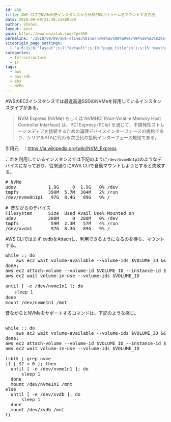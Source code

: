 ```yaml
---
id: 450
title: AWS CLIでNVMe利用インスタンスから外部EBSボリュームをマウントする方法
date: 2018-09-09T21:39:11+09:00
author: Shohei
layout: post
guid: https://www.wazalab.com/?p=450
permalink: '/2018/09/09/aws-cli%e3%81%a7nvme%e5%88%a9%e7%94%a8%e3%82%a4%e3%83%b3%e3%82%b9%e3%82%bf%e3%83%b3%e3%82%b9%e3%81%8b%e3%82%89%e5%a4%96%e9%83%a8ebs%e3%83%9c%e3%83%aa%e3%83%a5%e3%83%bc%e3%83%a0%e3%82%92%e3%83%9e/'
siteorigin_page_settings:
  - 'a:6:{s:6:"layout";s:7:"default";s:10:"page_title";b:1;s:15:"masthead_margin";b:1;s:13:"footer_margin";b:1;s:16:"display_masthead";b:1;s:22:"display_footer_widgets";b:1;}'
categories:
  - Infrastructure
  - IT
tags:
  - aws
  - aws-sdk
  - ebs
  - NVMe
---
```

AWSのEC2インスタンスでは最近高速SSDのNVMeを採用しているインスタンスタイプがある。

> NVM Express (NVMe) もしくは NVMHCI (Non-Volatile Memory Host Controller Interface) は、PCI Express (PCIe) を通じて、不揮発性ストレージメディアを接続するための論理デバイスインターフェースの規格であり、シリアルATAに代わる次世代の接続インターフェース規格である。

引用元　：https://ja.wikipedia.org/wiki/NVM_Express


これを利用しているインスタンスでは下記のように`/dev/nvme0n1p1`のようなデバイスになっており、従来通りにAWS CLIで自動マウントしようとすると失敗する。

<pre class="lang:sh decode:true " ># NVMe
udev            1.9G     0  1.9G   0% /dev
tmpfs           390M  5.7M  384M   2% /run
/dev/nvme0n1p1   97G  8.4G   89G   9% /</pre> 


<pre class="lang:sh decode:true " ># 昔ながらのデバイス
Filesystem      Size  Used Avail Use% Mounted on      
udev            288M     0  288M   0% /dev           
tmpfs            59M  2.3M   57M   4% /run                                                               
/dev/xvda1       97G  8.3G   89G   9% /   </pre> 



AWS CLIではまず xvdbをAttachし、利用できるようになるのを待ち、マウントする。

 
<pre class="lang:sh decode:true " >while :; do
    aws ec2 wait volume-available --volume-ids $VOLUME_ID &amp;&amp; break
done;
aws ec2 attach-volume --volume-id $VOLUME_ID --instance-id $me --device /dev/xvdb
aws ec2 wait volume-in-use --volume-ids $VOLUME_ID

until [ -e /dev/nvme1n1 ]; do
　　sleep 1
done
mount /dev/nvme1n1 /mnt</pre> 

昔ながらとNVMeをサポートするコマンドは、下記のような感じ。
 
<pre class="lang:sh decode:true " >

while :; do
    aws ec2 wait volume-available --volume-ids $VOLUME_ID &amp;&amp; break
done;
aws ec2 attach-volume --volume-id $VOLUME_ID --instance-id $me --device /dev/xvdb
aws ec2 wait volume-in-use --volume-ids $VOLUME_ID

lsblk | grep nvme
if [ $? = 0 ]; then
  until [ -e /dev/nvme1n1 ]; do
      sleep 1
  done
  mount /dev/nvme1n1 /mnt
else
  until [ -e /dev/xvdb ]; do
      sleep 1
  done
  mount /dev/xvdb /mnt
fi</pre> 
